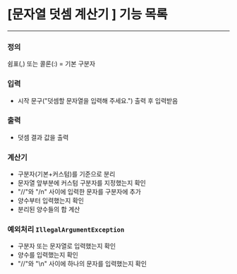 # [문자열 덧셈 계산기 ] 기능 목록

----

### 정의

쉼표(,) 또는 콜론(:) = 기본 구분자

### 입력

- 시작 문구("덧셈할 문자열을 입력해 주세요.") 출력 후 입력받음

### 출력

- 덧셈 결과 값을 출력

### 계산기

- 구분자(기본+커스텀)를 기준으로 분리
- 문자열 앞부분에 커스텀 구분자를 지정했는지 확인
- "//"와 "/n" 사이에 입력한 문자를 구분자에 추가
- 양수부터 입력했는지 확인
- 분리된 양수들의 합 계산

### 예외처리 `IllegalArgumentException`

- 구분자 또는 문자열로 입력했는지 확인
- 양수를 입력했는지 확인
- "//"와 "\n" 사이에 하나의 문자를 입력했는지 확인

